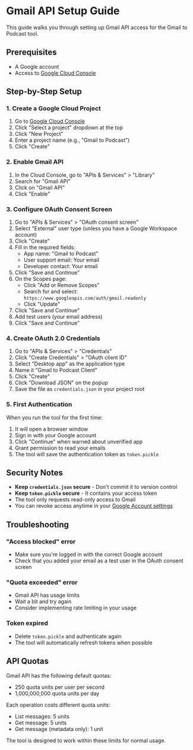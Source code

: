 # Gmail API Setup Guide

This guide walks you through setting up Gmail API access for the Gmail to Podcast tool.

## Prerequisites

- A Google account
- Access to [Google Cloud Console](https://console.cloud.google.com/)

## Step-by-Step Setup

### 1. Create a Google Cloud Project

1. Go to [Google Cloud Console](https://console.cloud.google.com/)
2. Click "Select a project" dropdown at the top
3. Click "New Project"
4. Enter a project name (e.g., "Gmail to Podcast")
5. Click "Create"

### 2. Enable Gmail API

1. In the Cloud Console, go to "APIs & Services" > "Library"
2. Search for "Gmail API"
3. Click on "Gmail API"
4. Click "Enable"

### 3. Configure OAuth Consent Screen

1. Go to "APIs & Services" > "OAuth consent screen"
2. Select "External" user type (unless you have a Google Workspace account)
3. Click "Create"
4. Fill in the required fields:
   - App name: "Gmail to Podcast"
   - User support email: Your email
   - Developer contact: Your email
5. Click "Save and Continue"
6. On the Scopes page:
   - Click "Add or Remove Scopes"
   - Search for and select: `https://www.googleapis.com/auth/gmail.readonly`
   - Click "Update"
7. Click "Save and Continue"
8. Add test users (your email address)
9. Click "Save and Continue"

### 4. Create OAuth 2.0 Credentials

1. Go to "APIs & Services" > "Credentials"
2. Click "Create Credentials" > "OAuth client ID"
3. Select "Desktop app" as the application type
4. Name it "Gmail to Podcast Client"
5. Click "Create"
6. Click "Download JSON" on the popup
7. Save the file as `credentials.json` in your project root

### 5. First Authentication

When you run the tool for the first time:

1. It will open a browser window
2. Sign in with your Google account
3. Click "Continue" when warned about unverified app
4. Grant permission to read your emails
5. The tool will save the authentication token as `token.pickle`

## Security Notes

- **Keep `credentials.json` secure** - Don't commit it to version control
- **Keep `token.pickle` secure** - It contains your access token
- The tool only requests read-only access to Gmail
- You can revoke access anytime in your [Google Account settings](https://myaccount.google.com/permissions)

## Troubleshooting

### "Access blocked" error
- Make sure you're logged in with the correct Google account
- Check that you added your email as a test user in the OAuth consent screen

### "Quota exceeded" error
- Gmail API has usage limits
- Wait a bit and try again
- Consider implementing rate limiting in your usage

### Token expired
- Delete `token.pickle` and authenticate again
- The tool will automatically refresh tokens when possible

## API Quotas

Gmail API has the following default quotas:
- 250 quota units per user per second
- 1,000,000,000 quota units per day

Each operation costs different quota units:
- List messages: 5 units
- Get message: 5 units
- Get message (metadata only): 1 unit

The tool is designed to work within these limits for normal usage.